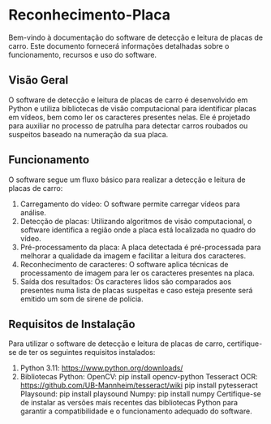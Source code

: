 # Reconhecimento-Placa

Bem-vindo à documentação do software de detecção e leitura de placas de carro. Este documento fornecerá informações detalhadas sobre o funcionamento, recursos e uso do software.

## Visão Geral

O software de detecção e leitura de placas de carro é desenvolvido em Python e utiliza bibliotecas de visão computacional para identificar placas em vídeos, bem como ler os caracteres presentes nelas. Ele é projetado para auxiliar no processo de patrulha para detectar carros roubados ou suspeitos baseado na numeração da sua placa.

## Funcionamento

O software segue um fluxo básico para realizar a detecção e leitura de placas de carro:
1. Carregamento do vídeo: O software permite carregar vídeos para análise.
2. Detecção de placas: Utilizando algoritmos de visão computacional, o software identifica a região onde a placa está localizada no quadro do vídeo.
3. Pré-processamento da placa: A placa detectada é pré-processada para melhorar a qualidade da imagem e facilitar a leitura dos caracteres.
4. Reconhecimento de caracteres: O software aplica técnicas de processamento de imagem para ler os caracteres presentes na placa.
5. Saída dos resultados: Os caracteres lidos são comparados aos presentes numa lista de placas suspeitas e caso esteja presente será emitido um som de sirene de polícia.

## Requisitos de Instalação

Para utilizar o software de detecção e leitura de placas de carro, certifique-se de ter os seguintes requisitos instalados:
1. Python 3.11: https://www.python.org/downloads/
2. Bibliotecas Python:
  OpenCV: pip install opencv-python
  Tesseract OCR: https://github.com/UB-Mannheim/tesseract/wiki
                 pip install pytesseract
  Playsound: pip install playsound
  Numpy: pip install numpy
Certifique-se de instalar as versões mais recentes das bibliotecas Python para garantir a compatibilidade e o funcionamento adequado do software.

